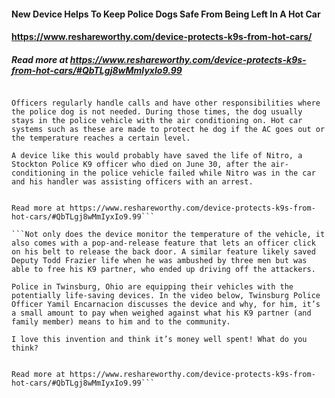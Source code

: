 #### New Device Helps To Keep Police Dogs Safe From Being Left In A Hot Car
#### https://www.reshareworthy.com/device-protects-k9s-from-hot-cars/
##### Read more at https://www.reshareworthy.com/device-protects-k9s-from-hot-cars/#QbTLgj8wMmIyxIo9.99

```Police are using a new system to help protect their K-9 partners from being left in a hot car. Called the “Hot-N-Pop Pro” by Ace K-9, the monitoring system stays on even if the police car is shut off and stays on until the dog is let out of the car. It monitors the heat levels in the car and will automatically open windows, turn on a fan, sound the car alarm and switch on the car’s air-conditioning if it’s getting too warm.

Officers regularly handle calls and have other responsibilities where the police dog is not needed. During those times, the dog usually stays in the police vehicle with the air conditioning on. Hot car systems such as these are made to protect he dog if the AC goes out or the temperature reaches a certain level.

A device like this would probably have saved the life of Nitro, a Stockton Police K9 officer who died on June 30, after the air-conditioning in the police vehicle failed while Nitro was in the car and his handler was assisting officers with an arrest.


Read more at https://www.reshareworthy.com/device-protects-k9s-from-hot-cars/#QbTLgj8wMmIyxIo9.99```

```Not only does the device monitor the temperature of the vehicle, it also comes with a pop-and-release feature that lets an officer click on his belt to release the back door. A similar feature likely saved Deputy Todd Frazier life when he was ambushed by three men but was able to free his K9 partner, who ended up driving off the attackers.

Police in Twinsburg, Ohio are equipping their vehicles with the potentially life-saving devices. In the video below, Twinsburg Police Officer Yamil Encarnacion discusses the device and why, for him, it’s a small amount to pay when weighed against what his K9 partner (and family member) means to him and to the community.

I love this invention and think it’s money well spent! What do you think?


Read more at https://www.reshareworthy.com/device-protects-k9s-from-hot-cars/#QbTLgj8wMmIyxIo9.99```

